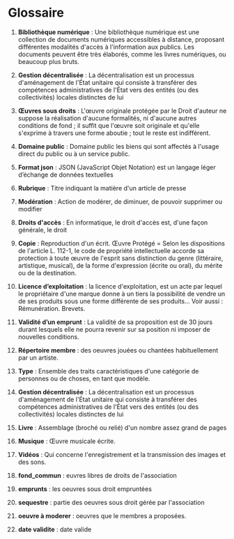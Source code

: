 


# Glossaire
1. **Bibliothèque numérique** : Une bibliothèque numérique est une collection de documents numériques accessibles à distance, proposant différentes modalités d'accès à l'information aux publics. Les documents peuvent être très élaborés, comme les livres numériques, ou beaucoup plus bruts.

2. **Gestion décentralisée** : La décentralisation est un processus d'aménagement de l'État unitaire qui consiste à transférer des compétences administratives de l'État vers des entités (ou des collectivités) locales distinctes de lui

3. **Œuvres sous droits** : L'œuvre originale protégée par le Droit d'auteur ne suppose la réalisation d'aucune formalités, ni d'aucune autres conditions de fond ; il suffit que l'œuvre soit originale et qu'elle s'exprime à travers une forme aboutie ; tout le reste est indifférent.

4. **Domaine public** : Domaine public les biens qui sont affectés à l'usage direct du public ou à un service public.

5. **Format json** : JSON (JavaScript Objet Notation) est un langage léger d’échange de données textuelles

6. **Rubrique** : Titre indiquant la matière d'un article de presse

7. **Modération** : Action de modérer, de diminuer, de pouvoir supprimer ou modifier 

8. **Droits d'accès** : En informatique, le droit d'accès est, d'une façon générale, le droit 

9. **Copie** : Reproduction d'un écrit. Œuvre Protégé = Selon les dispositions de l'article L. 112-1, le code de propriété intellectuelle accorde sa protection à toute œuvre de l'esprit sans distinction du genre (littéraire, artistique, musical), de la forme d'expression (écrite ou oral), du mérite ou de la destination.

10. **Licence d’exploitation** : la licence d'exploitation, est un acte par lequel le propriétaire d'une marque donne à un tiers la possibilité de vendre un de ses produits sous une forme différente de ses produits... Voir aussi : Rémunération. Brevets.

11. **Validité d’un emprunt** : La validité de sa proposition est de 30 jours durant lesquels elle ne pourra revenir sur sa position ni imposer de nouvelles conditions. 

12. **Répertoire membre** : des oeuvres jouées ou chantées habituellement par un artiste.

13. **Type** : Ensemble des traits caractéristiques d'une catégorie de personnes ou de choses, en tant que modèle.

14. **Gestion décentralisée** : La décentralisation est un processus d'aménagement de l'État unitaire qui consiste à transférer des compétences administratives de l'État vers des entités (ou des collectivités) locales distinctes de lui

15. **Livre** : Assemblage (broché ou relié) d'un nombre assez grand de pages

16. **Musique** : Œuvre musicale écrite.

17. **Vidéos** :  Qui concerne l'enregistrement et la transmission des images et des sons.

18. **fond_commun** : euvres libres de droits de l'association

19. **emprunts** : les oeuvres sous droit empruntées

20. **sequestre** : partie des oeuvres sous droit gérée par l'association

21. **oeuvre à moderer**  :  oeuvres que le membres a proposées.

22. **date validite** : date valide 



